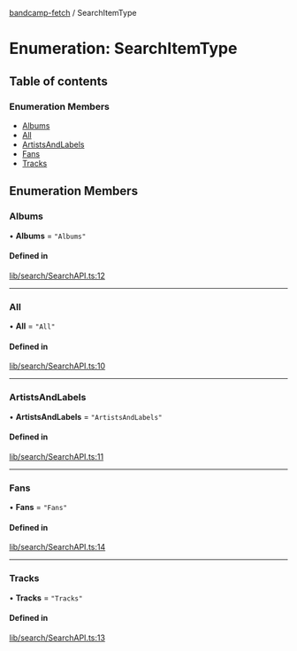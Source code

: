 [bandcamp-fetch](../README.md) / SearchItemType

# Enumeration: SearchItemType

## Table of contents

### Enumeration Members

- [Albums](SearchItemType.md#albums)
- [All](SearchItemType.md#all)
- [ArtistsAndLabels](SearchItemType.md#artistsandlabels)
- [Fans](SearchItemType.md#fans)
- [Tracks](SearchItemType.md#tracks)

## Enumeration Members

### Albums

• **Albums** = ``"Albums"``

#### Defined in

[lib/search/SearchAPI.ts:12](https://github.com/patrickkfkan/bandcamp-fetch/blob/7bb1899/src/lib/search/SearchAPI.ts#L12)

___

### All

• **All** = ``"All"``

#### Defined in

[lib/search/SearchAPI.ts:10](https://github.com/patrickkfkan/bandcamp-fetch/blob/7bb1899/src/lib/search/SearchAPI.ts#L10)

___

### ArtistsAndLabels

• **ArtistsAndLabels** = ``"ArtistsAndLabels"``

#### Defined in

[lib/search/SearchAPI.ts:11](https://github.com/patrickkfkan/bandcamp-fetch/blob/7bb1899/src/lib/search/SearchAPI.ts#L11)

___

### Fans

• **Fans** = ``"Fans"``

#### Defined in

[lib/search/SearchAPI.ts:14](https://github.com/patrickkfkan/bandcamp-fetch/blob/7bb1899/src/lib/search/SearchAPI.ts#L14)

___

### Tracks

• **Tracks** = ``"Tracks"``

#### Defined in

[lib/search/SearchAPI.ts:13](https://github.com/patrickkfkan/bandcamp-fetch/blob/7bb1899/src/lib/search/SearchAPI.ts#L13)
